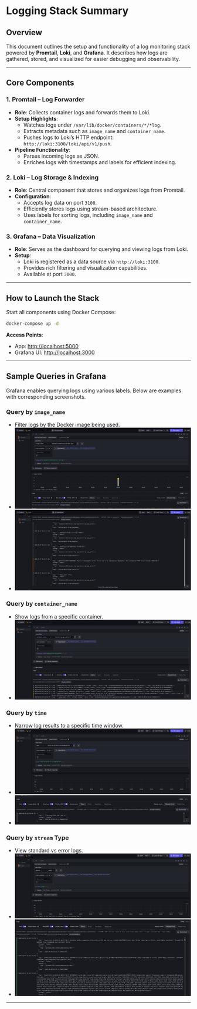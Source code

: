 # Logging Stack Summary

## Overview

This document outlines the setup and functionality of a log monitoring stack powered by **Promtail**, **Loki**, and **Grafana**. It describes how logs are gathered, stored, and visualized for easier debugging and observability.

---

## Core Components

### 1. Promtail – Log Forwarder
- **Role**: Collects container logs and forwards them to Loki.
- **Setup Highlights**:
  - Watches logs under `/var/lib/docker/containers/*/*log`.
  - Extracts metadata such as `image_name` and `container_name`.
  - Pushes logs to Loki’s HTTP endpoint: `http://loki:3100/loki/api/v1/push`.
- **Pipeline Functionality**:
  - Parses incoming logs as JSON.
  - Enriches logs with timestamps and labels for efficient indexing.

### 2. Loki – Log Storage & Indexing
- **Role**: Central component that stores and organizes logs from Promtail.
- **Configuration**:
  - Accepts log data on port `3100`.
  - Efficiently stores logs using stream-based architecture.
  - Uses labels for sorting logs, including `image_name` and `container_name`.

### 3. Grafana – Data Visualization
- **Role**: Serves as the dashboard for querying and viewing logs from Loki.
- **Setup**:
  - Loki is registered as a data source via `http://loki:3100`.
  - Provides rich filtering and visualization capabilities.
  - Available at port `3000`.

---

## How to Launch the Stack

Start all components using Docker Compose:

```bash
docker-compose up -d
```

**Access Points**:
- App: [http://localhost:5000](http://localhost:5000)
- Grafana UI: [http://localhost:3000](http://localhost:3000)

---

## Sample Queries in Grafana

Grafana enables querying logs using various labels. Below are examples with corresponding screenshots.

### Query by `image_name`
- Filter logs by the Docker image being used.
- ![alt text](src/image-1.png)
- ![alt text](src/image.png)

### Query by `container_name`
- Show logs from a specific container.
- ![alt text](src/image-2.png)

### Query by `time`
- Narrow log results to a specific time window.
- ![alt text](src/image-3.png)
- ![alt text](src/image-4.png)

### Query by `stream` Type
- View standard vs error logs.
- ![alt text](src/image-5.png)
- ![alt text](src/image-6.png)

---
